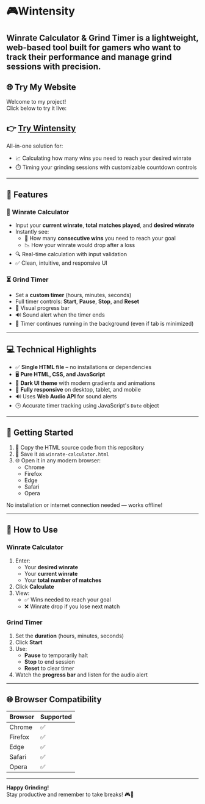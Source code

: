 # 🎮Wintensity

**Winrate Calculator & Grind Timer** is a lightweight, web-based tool built for gamers who want to track their performance and manage grind sessions with precision.
---
## 🌐 Try My Website

Welcome to my project!  
Click below to try it live:

👉 **[Try Wintensity](https://wintensity.netlify.app/)**
---
All-in-one solution for:
- 📈 Calculating how many wins you need to reach your desired winrate
- ⏱️ Timing your grinding sessions with customizable countdown controls

---

## 🔧 Features

### 🧮 Winrate Calculator
- Input your **current winrate**, **total matches played**, and **desired winrate**
- Instantly see:
  - 🔢 How many **consecutive wins** you need to reach your goal
  - 📉 How your winrate would drop after a loss
- 🔍 Real-time calculation with input validation
- ✅ Clean, intuitive, and responsive UI

### ⏳ Grind Timer
- Set a **custom timer** (hours, minutes, seconds)
- Full timer controls: **Start**, **Pause**, **Stop**, and **Reset**
- 🎯 Visual progress bar
- 🔊 Sound alert when the timer ends
- 🔁 Timer continues running in the background (even if tab is minimized)

---

## 💻 Technical Highlights

- ✅ **Single HTML file** – no installations or dependencies
- 🖥️ **Pure HTML, CSS, and JavaScript**
- 🎨 **Dark UI theme** with modern gradients and animations
- 📱 **Fully responsive** on desktop, tablet, and mobile
- 🔊 Uses **Web Audio API** for sound alerts
- 🕒 Accurate timer tracking using JavaScript's `Date` object

---

## 🚀 Getting Started

1. 📄 Copy the HTML source code from this repository
2. 💾 Save it as `winrate-calculator.html`
3. 🌐 Open it in any modern browser:
   - Chrome
   - Firefox
   - Edge
   - Safari
   - Opera

No installation or internet connection needed — works offline!

---

## 📝 How to Use

### Winrate Calculator
1. Enter:
   - Your **desired winrate**
   - Your **current winrate**
   - Your **total number of matches**
2. Click **Calculate**
3. View:
   - ✅ Wins needed to reach your goal
   - ❌ Winrate drop if you lose next match

### Grind Timer
1. Set the **duration** (hours, minutes, seconds)
2. Click **Start**
3. Use:
   - **Pause** to temporarily halt
   - **Stop** to end session
   - **Reset** to clear timer
4. Watch the **progress bar** and listen for the audio alert

---

## 🌐 Browser Compatibility

| Browser        | Supported |
|----------------|-----------|
| Chrome         | ✅        |
| Firefox        | ✅        |
| Edge           | ✅        |
| Safari         | ✅        |
| Opera          | ✅        |

---

**Happy Grinding!**  
Stay productive and remember to take breaks! 🎮🧠

